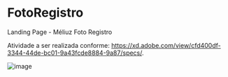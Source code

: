 # FotoRegistro
Landing Page - Méliuz Foto Registro

Atividade a ser realizada conforme: https://xd.adobe.com/view/cfd400df-3344-44de-bc01-9a43fcde8884-9a87/specs/.


![image](https://user-images.githubusercontent.com/77943169/140250732-adfe0131-2f07-467c-b77c-555a0bae816b.png)


